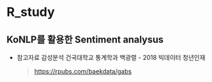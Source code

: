 # R_study

## KoNLP를 활용한 Sentiment analysus

- 참고자료
  감성분석 건국대학교 통계학과 백광렬 - 2018 빅데이터 청년인재
  > https://rpubs.com/baekdata/gabs
  
